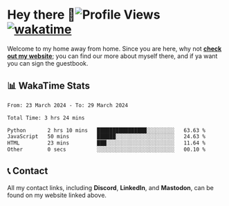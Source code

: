 # Hey there :wave:![Profile Views](https://komarev.com/ghpvc/?username=skifli) [![wakatime](https://wakatime.com/badge/user/b4317b02-0c6d-457b-82a4-a448b8a8d1df.svg)](https://wakatime.com/@b4317b02-0c6d-457b-82a4-a448b8a8d1df)

Welcome to my home away from home. Since you are here, why not [**check out my website**](https://skifli.pages.dev); you can find our more about myself there, and if ya want you can sign the guestbook.

## 📊 WakaTime Stats

<!--START_SECTION:waka-->

```txt
From: 23 March 2024 - To: 29 March 2024

Total Time: 3 hrs 24 mins

Python       2 hrs 10 mins   ████████████████░░░░░░░░░   63.63 %
JavaScript   50 mins         ██████░░░░░░░░░░░░░░░░░░░   24.63 %
HTML         23 mins         ███░░░░░░░░░░░░░░░░░░░░░░   11.64 %
Other        0 secs          ░░░░░░░░░░░░░░░░░░░░░░░░░   00.10 %
```

<!--END_SECTION:waka-->

## 📞 Contact

All my contact links, including **Discord**, **LinkedIn**, and **Mastodon**, can be found on my website linked above.
